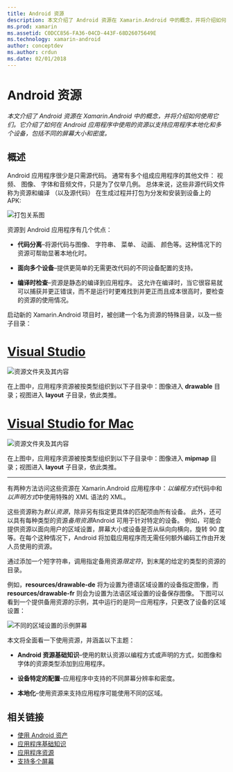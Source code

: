 ```yaml
---
title: Android 资源
description: 本文介绍了 Android 资源在 Xamarin.Android 中的概念，并将介绍如何使用它们。 它介绍了如何在 Android 应用程序中使用的资源以支持应用程序本地化和多个设备，包括不同的屏幕大小和密度。
ms.prod: xamarin
ms.assetid: C0DCC856-FA36-04CD-443F-68D26075649E
ms.technology: xamarin-android
author: conceptdev
ms.author: crdun
ms.date: 02/01/2018
---
```


# <a name="android-resources"></a>Android 资源

_本文介绍了 Android 资源在 Xamarin.Android 中的概念，并将介绍如何使用它们。它介绍了如何在 Android 应用程序中使用的资源以支持应用程序本地化和多个设备，包括不同的屏幕大小和密度。_


## <a name="overview"></a>概述

Android 应用程序很少是只需源代码。 通常有多个组成应用程序的其他文件： 视频、 图像、 字体和音频文件，只是为了仅举几例。 总体来说，这些非源代码文件称为资源和编译 （以及源代码） 在生成过程并打包为分发和安装到设备上的 APK:

![打包关系图](images/packaging-diagram.png)

资源到 Android 应用程序有几个优点：

-  **代码分离**&ndash;将源代码与图像、 字符串、 菜单、 动画、 颜色等。这种情况下的资源可帮助显著本地化时。

-  **面向多个设备**&ndash;提供更简单的无需更改代码的不同设备配置的支持。

-  **编译时检查**&ndash;资源是静态的编译到应用程序。 这允许在编译时，当它很容易就可以捕获并更正错误，而不是运行时更难找到并更正而且成本很高时，要检查的资源的使用情况。

启动新的 Xamarin.Android 项目时，被创建一个名为资源的特殊目录，以及一些子目录：

# <a name="visual-studiotabwindows"></a>[Visual Studio](#tab/windows)

![资源文件夹及其内容](images/resources-folder-vs.png)

在上图中，应用程序资源被按类型组织到以下子目录中：图像进入 **drawable** 目录；视图进入 **layout** 子目录，依此类推。
 
# <a name="visual-studio-for-mactabmacos"></a>[Visual Studio for Mac](#tab/macos)

![资源文件夹及其内容](images/resources-folder-xs.png)

在上图中，应用程序资源被按类型组织到以下子目录中：图像进入 **mipmap** 目录；视图进入 **layout** 子目录，依此类推。
 
-----

有两种方法访问这些资源在 Xamarin.Android 应用程序中：*以编程方式*代码中和*以声明方式*中使用特殊的 XML 语法的 XML。

这些资源称为*默认资源*，除非另有指定更具体的匹配项由所有设备。 此外，还可以具有每种类型的资源*备用资源*Android 可用于针对特定的设备。 例如，可能会提供资源以面向用户的区域设置，屏幕大小或设备是否从纵向向横向，旋转 90 度等。在每个这种情况下，Android 将加载应用程序而无需任何额外编码工作由开发人员使用的资源。

通过添加一个短字符串，调用指定备用资源*限定符*，到末尾的给定的类型的资源的目录。

例如，**resources/drawable-de** 将为设置为德语区域设置的设备指定图像，而 **resources/drawable-fr** 则会为设置为法语区域设置的设备保存图像。 下图可以看到一个提供备用资源的示例，其中运行的是同一应用程序，只更改了设备的区域设置：

![不同的区域设置的示例屏幕](images/localized-screenshots.png)

本文将全面看一下使用资源，并涵盖以下主题：

-  **Android 资源基础知识**&ndash;使用的默认资源以编程方式或声明的方式，如图像和字体的资源类型添加到应用程序。

-  **设备特定的配置**&ndash;应用程序中支持的不同屏幕分辨率和密度。

-  **本地化**&ndash;使用资源来支持应用程序可能使用不同的区域。


## <a name="related-links"></a>相关链接

- [使用 Android 资产](~/android/app-fundamentals/resources-in-android/android-assets.md)
- [应用程序基础知识](https://developer.android.com/guide/topics/fundamentals.html)
- [应用程序资源](https://developer.android.com/guide/topics/resources/index.html)
- [支持多个屏幕](https://developer.android.com/guide/practices/screens_support.html)
